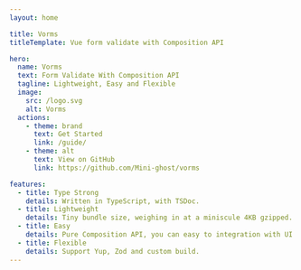 ```yaml
---
layout: home

title: Vorms
titleTemplate: Vue form validate with Composition API

hero:
  name: Vorms
  text: Form Validate With Composition API
  tagline: Lightweight, Easy and Flexible
  image:
    src: /logo.svg
    alt: Vorms
  actions:
    - theme: brand
      text: Get Started
      link: /guide/
    - theme: alt
      text: View on GitHub
      link: https://github.com/Mini-ghost/vorms

features:
  - title: Type Strong
    details: Written in TypeScript, with TSDoc.
  - title: Lightweight
    details: Tiny bundle size, weighing in at a miniscule 4KB gzipped.
  - title: Easy
    details: Pure Composition API, you can easy to integration with UI Library
  - title: Flexible
    details: Support Yup, Zod and custom build.
---
```

